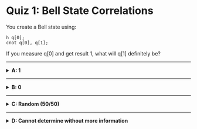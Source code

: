 # Quiz 1: Bell State Correlations

You create a Bell state using:

```qasm
h q[0];
cnot q[0], q[1];
```

If you measure q[0] and get result 1, what will q[1] definitely be?

---

<details>
<summary><strong>A: 1</strong></summary>

✔ Correct!

The Bell state |Φ+⟩ = (|00⟩ + |11⟩)/√2 creates perfect correlation.

If q[0] measures as 1, the system must be in state |11⟩, so q[1] is definitely 1.

This "spooky action at a distance" correlation is what enables quantum cryptography.

</details>

---

<details>
<summary><strong>B: 0</strong></summary>

✖ Nope.

This would be true for anti-correlated Bell states like |Ψ+⟩ = (|01⟩ + |10⟩)/√2.

But H + CNOT creates |Φ+⟩ where both qubits always have the same value.

</details>

---

<details>
<summary><strong>C: Random (50/50)</strong></summary>

✖ Nope.

This would be true if the qubits were unentangled or if you measured them in different
bases.

But entangled qubits in the same basis show perfect correlation, not randomness.

</details>

---

<details>
<summary><strong>D: Cannot determine without more information</strong></summary>

✖ Nope.

Quantum entanglement creates definite correlations. Once you measure q[0], you know q[1]
with 100% certainty.

This deterministic correlation despite quantum randomness is what makes entanglement
special.

</details>
